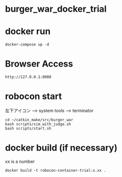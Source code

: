 # burger_war_docker_trial


# docker run

```
docker-compose up -d
```

# Browser Access

```
http://127.0.0.1:8080
```

# robocon start

左下アイコン --> system tools --> terminator

```
cd ~/catkin_make/src/burger_war
bash scripts/sim_with_judge.sh
bash scripts/start.sh
```

# docker build (if necessary)

xx is a number

```
docker build -t robocon-container-trial:x.xx .
```
